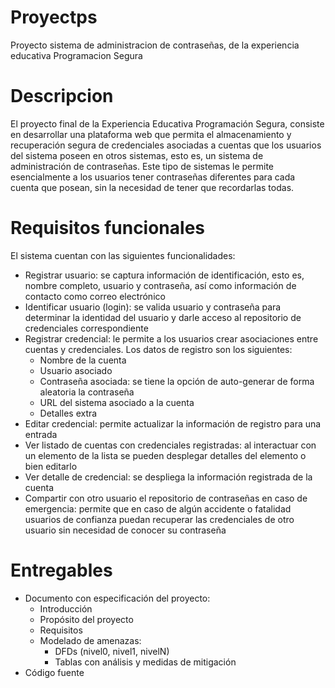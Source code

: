 # Proyectps
Proyecto sistema de administracion de contraseñas, de la experiencia educativa Programacion Segura

# Descripcion
El proyecto final de la Experiencia Educativa Programación Segura,
consiste en desarrollar una plataforma web que permita el
almacenamiento y recuperación segura de credenciales asociadas a
cuentas que los usuarios del sistema poseen en otros sistemas, esto
es, un sistema de administración de contraseñas. Este tipo de sistemas
le permite esencialmente a los usuarios tener contraseñas diferentes
para cada cuenta que posean, sin la necesidad de tener que recordarlas
todas.


# Requisitos funcionales
El sistema cuentan con las siguientes funcionalidades:

+ Registrar usuario: se captura información de identificación, esto
  es, nombre completo, usuario y contraseña, así como información de
  contacto como correo electrónico
+ Identificar usuario (login): se valida usuario y contraseña para
  determinar la identidad del usuario y darle acceso al repositorio de
  credenciales correspondiente
+ Registrar credencial: le permite a los usuarios crear asociaciones
  entre cuentas y credenciales. Los datos de registro son los
  siguientes:
  * Nombre de la cuenta
  * Usuario asociado
  * Contraseña asociada: se tiene la opción de auto-generar de forma
    aleatoria la contraseña
  * URL del sistema asociado a la cuenta
  * Detalles extra
+ Editar credencial: permite actualizar la información de registro
  para una entrada
+ Ver listado de cuentas con credenciales registradas: al interactuar
  con un elemento de la lista se pueden desplegar detalles del
  elemento o bien editarlo
+ Ver detalle de credencial: se despliega la información registrada de
  la cuenta
+ Compartir con otro usuario el repositorio de contraseñas en caso de
  emergencia: permite que en caso de algún accidente o fatalidad
  usuarios de confianza puedan recuperar las credenciales de otro
  usuario sin necesidad de conocer su contraseña


# Entregables  
- Documento con especificación del proyecto:
  + Introducción
  + Propósito del proyecto
  + Requisitos
  + Modelado de amenazas:
    * DFDs (nivel0, nivel1, nivelN)
    * Tablas con análisis y medidas de mitigación
- Código fuente  